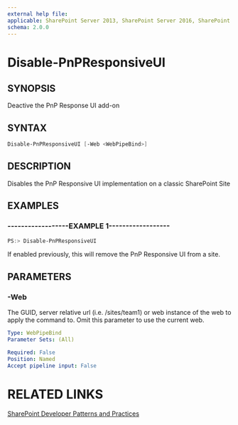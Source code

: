 ```yaml
---
external help file:
applicable: SharePoint Server 2013, SharePoint Server 2016, SharePoint Online
schema: 2.0.0
---
```

# Disable-PnPResponsiveUI

## SYNOPSIS
Deactive the PnP Response UI add-on

## SYNTAX 

```powershell
Disable-PnPResponsiveUI [-Web <WebPipeBind>]
```

## DESCRIPTION
Disables the PnP Responsive UI implementation on a classic SharePoint Site

## EXAMPLES

### ------------------EXAMPLE 1------------------
```powershell
PS:> Disable-PnPResponsiveUI
```

If enabled previously, this will remove the PnP Responsive UI from a site.

## PARAMETERS

### -Web
The GUID, server relative url (i.e. /sites/team1) or web instance of the web to apply the command to. Omit this parameter to use the current web.

```yaml
Type: WebPipeBind
Parameter Sets: (All)

Required: False
Position: Named
Accept pipeline input: False
```

# RELATED LINKS

[SharePoint Developer Patterns and Practices](http://aka.ms/sppnp)